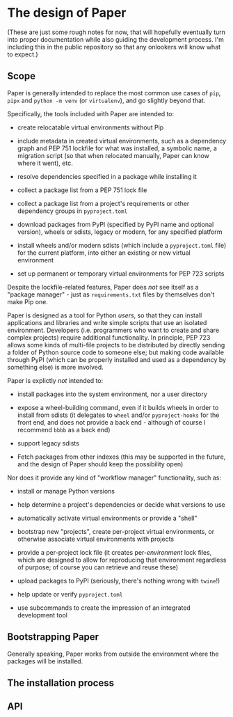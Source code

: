 # The design of Paper

(These are just some rough notes for now, that will hopefully eventually turn into proper documentation while also guiding the development process. I'm including this in the public repository so that any onlookers will know what to expect.)

## Scope

Paper is generally intended to replace the most common use cases of `pip`, `pipx` and `python -m venv` (or `virtualenv`), and go slightly beyond that.

Specifically, the tools included with Paper are intended to:

* create relocatable virtual environments without Pip

* include metadata in created virtual environments, such as a dependency graph and PEP 751 lockfile for what was installed, a symbolic name, a migration script (so that when relocated manually, Paper can know where it went), etc.

* resolve dependencies specified in a package while installing it

* collect a package list from a PEP 751 lock file

* collect a package list from a project's requirements or other dependency groups in `pyproject.toml`

* download packages from PyPI (specified by PyPI name and optional version), wheels or sdists, legacy or modern, for any specified platform

* install wheels and/or modern sdists (which include a `pyproject.toml` file) for the current platform, into either an existing or new virtual environment

* set up permanent or temporary virtual environments for PEP 723 scripts

Despite the lockfile-related features, Paper does *not* see itself as a "package manager" - just as `requirements.txt` files by themselves don't make Pip one.

Paper is designed as a tool for Python *users*, so that they can install applications and libraries and write simple scripts that use an isolated environment. Developers (i.e. programmers who want to create and share complex projects) require additional functionality. In principle, PEP 723 allows some kinds of multi-file projects to be distributed by directly sending a folder of Python source code to someone else; but making code available through PyPI (which can be properly installed and used as a dependency by something else) is more involved.

Paper is explictly *not* intended to:

* install packages into the system environment, nor a user directory

* expose a wheel-building command, even if it builds wheels in order to install from sdists (it delegates to `wheel` and/or `pyproject-hooks` for the front end, and does not provide a back end - although of course I recommend `bbbb` as a back end)

* support legacy sdists

* Fetch packages from other indexes (this may be supported in the future, and the design of Paper should keep the possibility open)

Nor does it provide any kind of "workflow manager" functionality, such as:

* install or manage Python versions

* help determine a project's dependencies or decide what versions to use

* automatically activate virtual environments or provide a "shell"

* bootstrap new "projects", create per-project virtual environments, or otherwise associate virtual environments with projects

* provide a per-project lock file (it creates per-*environment* lock files, which are designed to allow for reproducing that environment regardless of purpose; of course you can retrieve and reuse these)

* upload packages to PyPI (seriously, there's nothing wrong with `twine`!)

* help update or verify `pyproject.toml`

* use subcommands to create the impression of an integrated development tool

## Bootstrapping Paper

Generally speaking, Paper works from outside the environment where the packages will be installed.


## The installation process




## API


